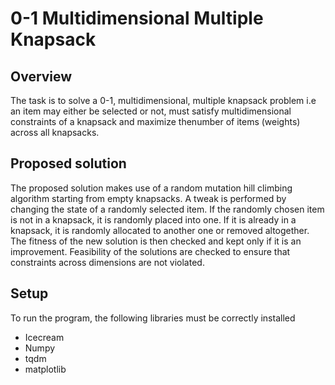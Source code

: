 # 0-1 Multidimensional Multiple Knapsack

## Overview
The task is to solve a 0-1, multidimensional, multiple knapsack problem i.e an item may either be selected or not, must satisfy multidimensional constraints of a knapsack and maximize thenumber of items (weights) across all knapsacks. 

## Proposed solution
The proposed solution makes use of a random mutation hill climbing algorithm starting from empty knapsacks. A tweak is performed by changing the state of a randomly selected item. If the randomly chosen item is not in a knapsack, it is randomly placed into one. If it is already in a knapsack, it is randomly allocated to another one or  removed altogether. The fitness of the new solution is then checked and kept only if it is an improvement. Feasibility of the solutions are checked to ensure that constraints across dimensions are not violated. 

## Setup
To run the program, the following libraries must be correctly installed  
- Icecream
- Numpy
- tqdm
- matplotlib

